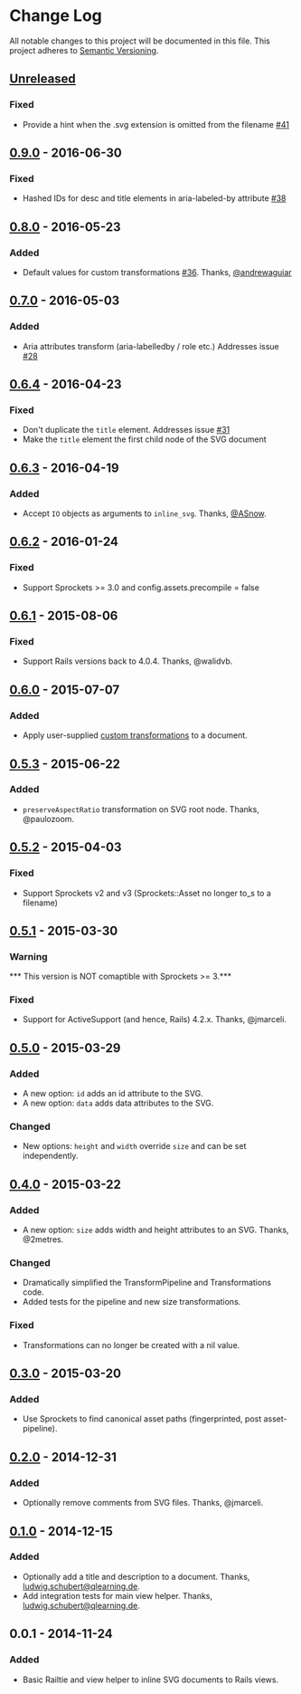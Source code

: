 # Change Log
All notable changes to this project will be documented in this file.
This project adheres to [Semantic Versioning](http://semver.org/).

## [Unreleased][unreleased]
### Fixed
- Provide a hint when the .svg extension is omitted from the filename
  [#41](https://github.com/jamesmartin/inline_svg/issues/41)

## [0.9.0] - 2016-06-30
### Fixed
- Hashed IDs for desc and title elements in aria-labeled-by attribute
  [#38](https://github.com/jamesmartin/inline_svg/issues/38)

## [0.8.0] - 2016-05-23
### Added
- Default values for custom transformations
  [#36](https://github.com/jamesmartin/inline_svg/issues/36). Thanks,
  [@andrewaguiar](https://github.com/andrewaguiar)

## [0.7.0] - 2016-05-03
### Added
- Aria attributes transform (aria-labelledby / role etc.) Addresses issue
  [#28](https://github.com/jamesmartin/inline_svg/issues/28)

## [0.6.4] - 2016-04-23
### Fixed
- Don't duplicate the `title` element. Addresses issue
  [#31](https://github.com/jamesmartin/inline_svg/issues/31)
- Make the `title` element the first child node of the SVG document

## [0.6.3] - 2016-04-19
### Added
- Accept `IO` objects as arguments to `inline_svg`. Thanks,
  [@ASnow](https://github.com/ASnow).

## [0.6.2] - 2016-01-24
### Fixed
- Support Sprockets >= 3.0 and config.assets.precompile = false

## [0.6.1] - 2015-08-06
### Fixed
- Support Rails versions back to 4.0.4. Thanks, @walidvb.

## [0.6.0] - 2015-07-07
### Added
- Apply user-supplied [custom
transformations](https://github.com/jamesmartin/inline_svg/blob/master/README.md#custom-transformations) to a document.

## [0.5.3] - 2015-06-22
### Added
- `preserveAspectRatio` transformation on SVG root node. Thanks, @paulozoom.

## [0.5.2] - 2015-04-03
### Fixed
- Support Sprockets v2 and v3 (Sprockets::Asset no longer to_s to a filename)

## [0.5.1] - 2015-03-30
### Warning
*** This version is NOT comaptible with Sprockets >= 3.***

### Fixed
- Support for ActiveSupport (and hence, Rails) 4.2.x. Thanks, @jmarceli.

## [0.5.0] - 2015-03-29
### Added
- A new option: `id` adds an id attribute to the SVG.
- A new option: `data` adds data attributes to the SVG.

### Changed
- New options: `height` and `width` override `size` and can be set independently.

## [0.4.0] - 2015-03-22
### Added
- A new option: `size` adds width and height attributes to an SVG. Thanks, @2metres.

### Changed
- Dramatically simplified the TransformPipeline and Transformations code.
- Added tests for the pipeline and new size transformations.

### Fixed
- Transformations can no longer be created with a nil value.

## [0.3.0] - 2015-03-20
### Added
- Use Sprockets to find canonical asset paths (fingerprinted, post asset-pipeline).

## [0.2.0] - 2014-12-31
### Added
- Optionally remove comments from SVG files. Thanks, @jmarceli.

## [0.1.0] - 2014-12-15
### Added
- Optionally add a title and description to a document. Thanks, ludwig.schubert@qlearning.de.
- Add integration tests for main view helper. Thanks, ludwig.schubert@qlearning.de.

## 0.0.1 - 2014-11-24
### Added
- Basic Railtie and view helper to inline SVG documents to Rails views.

[unreleased]: https://github.com/jamesmartin/inline_svg/compare/v0.9.0...HEAD
[0.9.0]: https://github.com/jamesmartin/inline_svg/compare/v0.8.0...v0.9.0
[0.8.0]: https://github.com/jamesmartin/inline_svg/compare/v0.7.0...v0.8.0
[0.7.0]: https://github.com/jamesmartin/inline_svg/compare/v0.6.4...v0.7.0
[0.6.4]: https://github.com/jamesmartin/inline_svg/compare/v0.6.3...v0.6.4
[0.6.3]: https://github.com/jamesmartin/inline_svg/compare/v0.6.2...v0.6.3
[0.6.2]: https://github.com/jamesmartin/inline_svg/compare/v0.6.1...v0.6.2
[0.6.1]: https://github.com/jamesmartin/inline_svg/compare/v0.6.0...v0.6.1
[0.6.0]: https://github.com/jamesmartin/inline_svg/compare/v0.5.3...v0.6.0
[0.5.3]: https://github.com/jamesmartin/inline_svg/compare/v0.5.2...v0.5.3
[0.5.2]: https://github.com/jamesmartin/inline_svg/compare/v0.5.1...v0.5.2
[0.5.1]: https://github.com/jamesmartin/inline_svg/compare/v0.5.0...v0.5.1
[0.5.0]: https://github.com/jamesmartin/inline_svg/compare/v0.4.0...v0.5.0
[0.4.0]: https://github.com/jamesmartin/inline_svg/compare/v0.3.0...v0.4.0
[0.3.0]: https://github.com/jamesmartin/inline_svg/compare/v0.2.0...v0.3.0
[0.2.0]: https://github.com/jamesmartin/inline_svg/compare/v0.1.0...v0.2.0
[0.1.0]: https://github.com/jamesmartin/inline_svg/compare/v0.0.1...v0.1.0

